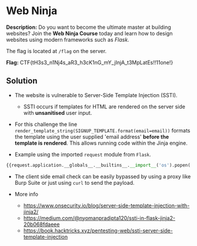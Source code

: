 # Web Ninja

**Description:** Do you want to become the ultimate master at building websites? Join the **Web Ninja Course** today and learn how to design websites using modern frameworks such as *Flask*.

The flag is located at `/flag` on the server.

**Flag:** CTF{tH3s3_n1Nj4s_aR3_h3cK1nG_mY_jInjA_t3MpLatEs!!11one!}

## Solution

* The website is vulnerable to Server-Side Template Injection (SSTI).
  - SSTI occurs if templates for HTML are rendered on the server side with **unsanitised** user input.

* For this challenge the line `render_template_string(SIGNUP_TEMPLATE.format(email=email))` formats the template using the user supplied 'email address' **before the template is rendered**. This allows running code within the Jinja engine.

* Example using the imported `request` module from `Flask`.

```python
{{request.application.__globals__.__builtins__.__import__('os').popen('cat /flag').read()}}
```

* The client side email check can be easily bypassed by using a proxy like Burp Suite or just using `curl` to send the payload.

* More info
  - https://www.onsecurity.io/blog/server-side-template-injection-with-jinja2/
  - https://medium.com/@nyomanpradipta120/ssti-in-flask-jinja2-20b068fdaeee
  - https://book.hacktricks.xyz/pentesting-web/ssti-server-side-template-injection
